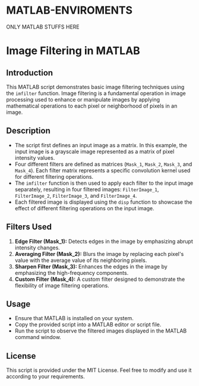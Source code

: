 # MATLAB-ENVIROMENTS
ONLY MATLAB STUFFS HERE
# Image Filtering in MATLAB

## Introduction
This MATLAB script demonstrates basic image filtering techniques using the `imfilter` function. Image filtering is a fundamental operation in image processing used to enhance or manipulate images by applying mathematical operations to each pixel or neighborhood of pixels in an image.

## Description
- The script first defines an input image as a matrix. In this example, the input image is a grayscale image represented as a matrix of pixel intensity values.
- Four different filters are defined as matrices (`Mask_1`, `Mask_2`, `Mask_3`, and `Mask_4`). Each filter matrix represents a specific convolution kernel used for different filtering operations.
- The `imfilter` function is then used to apply each filter to the input image separately, resulting in four filtered images: `FilterImage_1`, `FilterImage_2`, `FilterImage_3`, and `FilterImage_4`.
- Each filtered image is displayed using the `disp` function to showcase the effect of different filtering operations on the input image.

## Filters Used
1. **Edge Filter (Mask_1):** Detects edges in the image by emphasizing abrupt intensity changes.
2. **Averaging Filter (Mask_2):** Blurs the image by replacing each pixel's value with the average value of its neighboring pixels.
3. **Sharpen Filter (Mask_3):** Enhances the edges in the image by emphasizing the high-frequency components.
4. **Custom Filter (Mask_4):** A custom filter designed to demonstrate the flexibility of image filtering operations.

## Usage
- Ensure that MATLAB is installed on your system.
- Copy the provided script into a MATLAB editor or script file.
- Run the script to observe the filtered images displayed in the MATLAB command window.

## License
This script is provided under the MIT License. Feel free to modify and use it according to your requirements.

